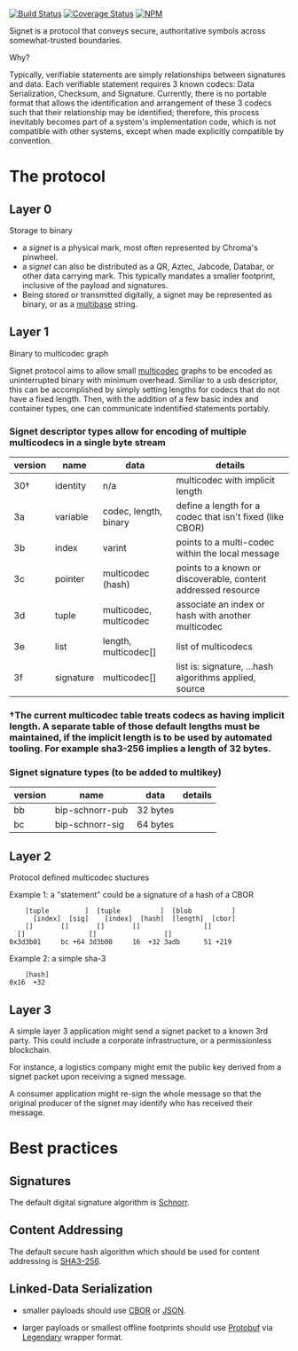 [![Build Status](https://travis-ci.org/chromapdx/signet.svg?branch=master)](https://travis-ci.org/chromapdx/signet) [![Coverage Status](https://coveralls.io/repos/github/chromapdx/signet/badge.svg?branch=master)](https://coveralls.io/github/chromapdx/signet?branch=master)
[![NPM](https://nodei.co/npm/Signet.png?downloads=true)](https://nodei.co/npm/@chromapdx/signet/)

Signet is a protocol that conveys secure, authoritative symbols across somewhat-trusted boundaries.

Why?

Typically, verifiable statements are simply relationships between signatures and data. Each verifiable statement requires 3 known codecs: Data Serialization, Checksum, and Signature. Currently, there is no portable format that allows the identification and arrangement of these 3 codecs such that their relationship may be identified; therefore, this process inevitably becomes part of a system's implementation code, which is not compatible with other systems, except when made explicitly compatible by convention.

# The protocol

## Layer 0

Storage to binary

* a *signet* is a physical mark, most often represented by Chroma's pinwheel.
* a *signet* can also be distributed as a QR, Aztec, Jabcode, Databar, or other data carrying mark. This typically mandates a smaller footprint, inclusive of the payload and signatures.
* Being stored or transmitted digitally, a signet may be represented as binary, or as a [multibase](https://github.com/multiformats/multibase/blob/master/multibase.csv) string.
 
## Layer 1

Binary to multicodec graph

Signet protocol aims to allow small [multicodec](https://github.com/multiformats/multicodec/blob/master/table.csv) graphs to be encoded as uninterrupted binary with minimum overhead. Similiar to a usb descriptor, this can be accomplished by simply setting lengths for codecs that do not have a fixed length. Then, with the addition of a few basic index and container types, one can communicate indentified statements portably.

### Signet descriptor types allow for encoding of multiple multicodecs in a single byte stream
| version | name | data | details |
| ------- | ------ | ----------- | --- |
| 30†   | identity | n/a | multicodec with implicit length |
| 3a    | variable | codec, length, binary | define a length for a codec that isn't fixed (like CBOR) |
| 3b    | index | varint | points to a multi-codec within the local message |
| 3c    | pointer | multicodec (hash) | points to a known or discoverable, content addressed resource |
| 3d    | tuple | multicodec, multicodec | associate an index or hash with another multicodec |
| 3e    | list | length, multicodec[] | list of multicodecs |
| 3f    | signature | multicodec[] | list is: signature, ...hash algorithms applied, source |

### †The current multicodec table treats codecs as having implicit length. A separate table of those default lengths must be maintained, if the implicit length is to be used by automated tooling. For example sha3-256 implies a length of 32 bytes.

### Signet signature types (to be added to multikey)

| version | name | data | details |
| ------- | ------ | ----------- | --- |
| bb    | bip-schnorr-pub | 32 bytes |
| bc    | bip-schnorr-sig | 64 bytes |

## Layer 2

Protocol defined multicodec stuctures

Example 1: a "statement" could be a signature of a hash of a CBOR
```
    [tuple         ]  [tuple          ]  [blob          ]
      [index]  [sig]    [index]  [hash]  [length]  [cbor]
    []       []       []       []                []
  []                []                 []        
0x3d3b01     bc +64 3d3b00     16  +32 3adb      51 +219
```

Example 2: a simple sha-3
```
    [hash]
0x16  +32
```

## Layer 3

A simple layer 3 application might send a signet packet to a known 3rd party. This could include a corporate infrastructure, or a permissionless blockchain.

For instance, a logistics company might emit the public key derived from a signet packet upon receiving a signed message.

A consumer application might re-sign the whole message so that the original producer of the signet may identify who has received their message.

# Best practices

## Signatures

The default digital signature algorithm is [Schnorr](https://en.wikipedia.org/wiki/Schnorr_signature).

## Content Addressing

The default secure hash algorithm which should be used for content addressing is [SHA3–256](https://en.wikipedia.org/wiki/SHA-3).

## Linked-Data Serialization

- smaller payloads should use [CBOR](https://cbor.io/) or [JSON](https://github.com/mirkokiefer/canonical-json).

- larger payloads or smallest offline footprints should use [Protobuf](https://developers.google.com/protocol-buffers) via [Legendary](https://github.com/ChromaPDX/legendary) wrapper format.
